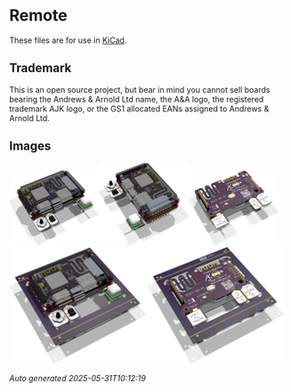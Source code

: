# Remote

These files are for use in [KiCad](https://www.kicad.org).

## Trademark

This is an open source project, but bear in mind you cannot sell boards bearing the Andrews & Arnold Ltd name, the A&A logo, the registered trademark AJK logo, or the GS1 allocated EANs assigned to Andrews & Arnold Ltd.

## Images

<img src='Remote.png' width=32%><img src='Remote-90.png' width=32%><img src='Remote-bottom.png' width=32%>
<img src='Remote-panel.png' width=49%><img src='Remote-panel-bottom.png' width=49%>

*Auto generated 2025-05-31T10:12:19*
